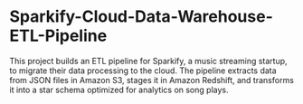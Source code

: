 # Sparkify-Cloud-Data-Warehouse-ETL-Pipeline
This project builds an ETL pipeline for Sparkify, a music streaming startup, to migrate their data processing to the cloud. The pipeline extracts data from JSON files in Amazon S3, stages it in Amazon Redshift, and transforms it into a star schema optimized for analytics on song plays.
